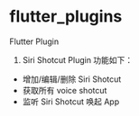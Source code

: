 # flutter_plugins
Flutter Plugin

1. Siri Shotcut Plugin 功能如下：
- 增加/编辑/删除 Siri Shotcut
- 获取所有 voice shotcut
- 监听 Siri Shotcut 唤起 App
